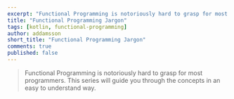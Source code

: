 ```yaml
---
excerpt: "Functional Programming is notoriously hard to grasp for most programmers. This series will guide you through the concepts in an easy to understand way."
title: "Functional Programming Jargon"
tags: [kotlin, functional-programming]
author: addamsson
short_title: "Functional Programming Jargon"
comments: true
published: false
---
```


> Functional Programming is notoriously hard to grasp for most programmers. This series will guide you through the concepts in an easy to understand way.

